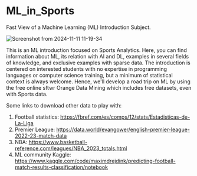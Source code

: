 # ML_in_Sports

Fast View of a Machine Learning (ML) Introduction Subject.

![Screenshot from 2024-11-11 11-19-34](https://github.com/user-attachments/assets/aae48aed-5a06-4674-9dbd-f9435de5e267)

This is an ML introduction focused on Sports Analytics. Here, you can find information about ML, its relation with AI and DL, examples in several fields of knowledge, and exclusive examples with sparse data. The introduction is centered on interested students with no expertise in programming languages or computer science training, but a minimum of statistical context is always welcome. Hence, we'll develop a road trip on ML by using the free online sftwr Orange Data Mining which includes free datasets, even with Sports data.

Some links to download other data to play with:

1. Football statistics: https://fbref.com/es/comps/12/stats/Estadisticas-de-La-Liga
2. Premier League: https://data.world/evangower/english-premier-league-2022-23-match-data
3. NBA: https://www.basketball-reference.com/leagues/NBA_2023_totals.html
4. ML community Kaggle: https://www.kaggle.com/code/maximdrejdink/predicting-football-match-results-classification/notebook

